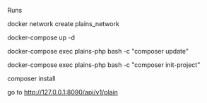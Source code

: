 Runs

docker network create plains_network

docker-compose up -d

docker-compose exec plains-php bash -c "composer update"

docker-compose exec plains-php bash -c "composer init-project"

composer install

go to http://127.0.0.1:8090/api/v1/plain
